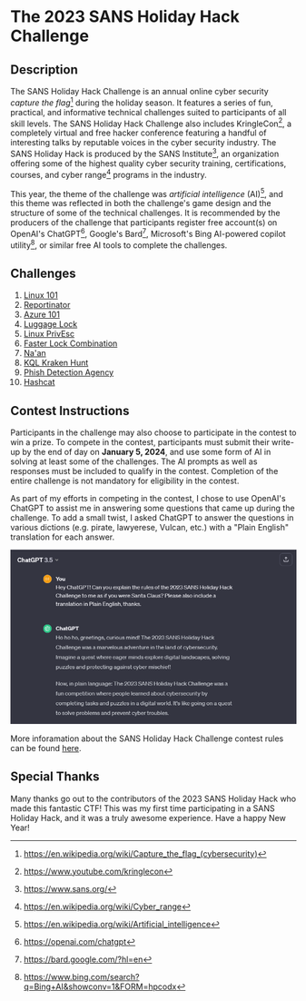 # The 2023 SANS Holiday Hack Challenge

## Description

The SANS Holiday Hack Challenge is an annual online cyber security *capture the flag*[^1]  during the holiday season. It features a series of fun, practical, and informative technical challenges suited to participants of all skill levels. The SANS Holiday Hack Challenge also includes KringleCon[^2], a completely virtual and free hacker conference featuring a handful of interesting talks by reputable voices in the cyber security industry. The SANS Holiday Hack is produced by the SANS Institute[^3], an organization offering some of the highest quality cyber security training, certifications, courses, and cyber range[^4] programs in the industry.

This year, the theme of the challenge was *artificial intelligence* (AI)[^5], and this theme was reflected in both the challenge's game design and the structure of some of the technical challenges. It is recommended by the producers of the challenge that participants register free account(s) on OpenAI's ChatGPT[^6], Google's Bard[^7], Microsoft's Bing AI-powered copilot utility[^8], or similar free AI tools to complete the challenges.

## Challenges

1. [Linux 101](/challenges/linux-101.md)
2. [Reportinator](/challenges/reportinator.md)
3. [Azure 101](/challenges/azure-101.md)
4. [Luggage Lock](/challenges/luggage-lock.md)
5. [Linux PrivEsc](/challenges/linux-privesc.md)
6. [Faster Lock Combination](/challenges/faster-lock-combination.md)
7. [Na'an](/challenges/naan.md)
8. [KQL Kraken Hunt](/challenges/kql-kraken-hunt.md)
9. [Phish Detection Agency](/challenges/phish-detection-agency.md)
10. [Hashcat](/challenges/hashcat.md)

## Contest Instructions

Participants in the challenge may also choose to participate in the contest to win a prize. To compete in the contest, participants must submit their write-up by the end of day on **January 5, 2024**, and use some form of AI in solving at least some of the challenges. The AI prompts as well as responses must be included to qualify in the contest. Completion of the entire challenge is not mandatory for eligibility in the contest.

As part of my efforts in competing in the contest, I chose to use OpenAI's ChatGPT to assist me in answering some questions that came up during the challenge. To add a small twist, I asked ChatGPT to answer the questions in various dictions (e.g. pirate, lawyerese, Vulcan, etc.) with a "Plain English" translation for each answer. 

![Figure 1: Asking ChatGPT to Explain the 2023 SANS Holiday Hack Challenge as Santa Claus](/img/chatgpt-sans.png)

More inforamation about the SANS Holiday Hack Challenge contest rules can be found [here](https://www.sans.org/mlp/holiday-hack-challenge-2023/?utm_medium=Referral&utm_source=SANS&utm_content=Vanity%20URL%20-%20%20holidayhack&utm_campaign=Holiday%20Hack%20Challenge%202023).

## Special Thanks

Many thanks go out to the contributors of the 2023 SANS Holiday Hack who made this fantastic CTF! This was my first time participating in a SANS Holiday Hack, and it was a truly awesome experience. Have a happy New Year! 

[^1]: https://en.wikipedia.org/wiki/Capture_the_flag_(cybersecurity)
[^2]: https://www.youtube.com/kringlecon
[^3]: https://www.sans.org/
[^4]: https://en.wikipedia.org/wiki/Cyber_range
[^5]: https://en.wikipedia.org/wiki/Artificial_intelligence
[^6]: https://openai.com/chatgpt
[^7]: https://bard.google.com/?hl=en
[^8]: https://www.bing.com/search?q=Bing+AI&showconv=1&FORM=hpcodx

